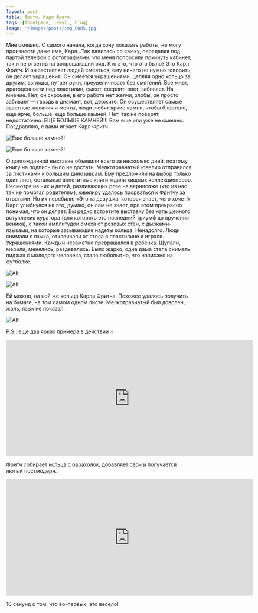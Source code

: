 ```yaml
---
layout: post
title: Фритч. Карл Фритч
tags: [frontpage, jekyll, blog]
image: '/images/posts/img_0005.jpg'
---
```


Мне смешно. С самого начала, когда хочу показать работы, не могу произнести даже имя, Карл…Так давилась со смеху, передавая под партой телефон с фотографиями, что меня попросили покинуть кабинет, так и не ответив на вопрошающий ряд. Кто это, что это было? Это Карл Фритч. И он заставляет людей смеяться, ему ничего не нужно говорить, он делает украшения. Он смеется украшениями, цепляя одно кольцо за другим, взгляды, путает руки, преувеличивает без смятений. Все мнет, драгоценности под пластилин, смеет, сверлит, рвет, забивает. На мнение. Нет, он скромен, в его работе нет желчи, злобы, он просто забивает — гвоздь в диамант, вот, держите. Он осуществляет самые заветные желания и мечты, люди любят яркие камни, чтобы блестело, еще ярче, больше, еще больше камней. Нет, так не поверят, недостаточно. ЕЩЕ БОЛЬШЕ КАМНЕЙ!!! Вам еще или уже не смешно. Поздравляю, с вами играет Карл Фритч.

![Еще больше камней!](/images/posts/img_0005-1.jpg)

![Еще больше камней!](/images/posts/img_0005-2.jpg)

О долгожданной выставке объявили всего за несколько дней, поэтому книгу на подпись было не достать. Мелкотравчатый ювелир отправился за листиками к большим динозаврам. Ему предложили на выбор только один лист, остальные аппетитные книги ждали хищных коллекционеров. Несмотря на них и детей, разливающих розе на вернисаже (кто из нас так не помогал родителям), ювелиру удалось прорваться к Фритчу за ответами. Но их перебили: «Это та девушка, которая знает, чего хочет!» Карл улыбнулся на это, думаю, он сам не знает, при этом прекрасно понимая, что он делает. Вы редко встретите выставку без напыщенного вступления куратора (для которого это последний триумф до вручения веника), с такой амплитудой смеха от розовых стен, с дырками-языками, на которые зазывающие надеты кольца. Ненадолго. Люди снимали с языка, отклеивали от стола в пластилине и играли. Украшениями. Каждый незаметно превращался в ребенка. Щупали, мерили, менялись, раздевались. Было жарко, одна дама стала снимать пиджак с молодого человека, стало любопытно, что написано на футболке.

![Alt](/images/posts/img_0005-3.jpg)

![Alt](/images/posts/img_0005-4.jpg)

Ей можно, на ней же кольцо Карла Фритча. Похожее удалось получить на бумаге, на том самом одном листе. Мелкотравчатый был доволен, жаль, язык не показал.

![Alt](/images/posts/img_0005-5.jpg)

P.S.: еще два ярких примера в действии ☟

<iframe width="668" height="315" src="https://www.youtube.com/embed/ULlz19-OstE" frameborder="0" allow="autoplay; encrypted-media" allowfullscreen></iframe>

Фритч собирает кольца с барахолок, добавляет свои и получается лютый постмодерн.

<iframe width="668" height="315" src="https://www.youtube.com/embed/wRtisvV91S4" frameborder="0" allow="autoplay; encrypted-media" allowfullscreen></iframe>

10 секунд о том, что во-первых, это весело!
